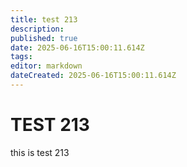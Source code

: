 ```yaml
---
title: test 213
description: 
published: true
date: 2025-06-16T15:00:11.614Z
tags: 
editor: markdown
dateCreated: 2025-06-16T15:00:11.614Z
---
```


# TEST 213
this is test 213
